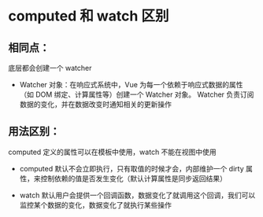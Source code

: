  # computed 和 watch 区别

## 相同点：

底层都会创建一个 watcher

- Watcher 对象：在响应式系统中，Vue 为每一个依赖于响应式数据的属性（如 DOM 绑定、计算属性等）创建一个 Watcher 对象。
  Watcher 负责订阅数据的变化，并在数据改变时通知相关的更新操作

## 用法区别：

computed 定义的属性可以在模板中使用，watch 不能在视图中使用

- computed 默认不会立即执行，只有取值的时候才会，内部维护一个 dirty 属性，来控制依赖的值是否发生变化（默认计算属性是同步返回结果）

- watch 默认用户会提供一个回调函数，数据变化了就调用这个回调，我们可以监控某个数据的变化，数据变化了就执行某些操作
